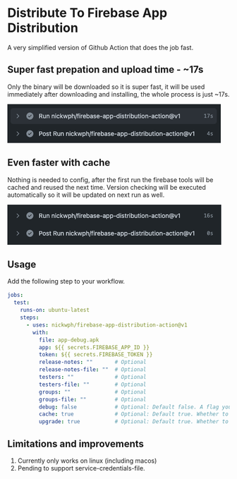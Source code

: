 # Distribute To Firebase App Distribution

A very simplified version of Github Action that does the job fast.

## Super fast prepation and upload time - ~17s

Only the binary will be downloaded so it is super fast, it will be used immediately after 
downloading and installing, the whole process is just ~17s.

![super-fast-prepation-time](.docs/assets/super-fast-prepation-time.png?raw=true)

## Even faster with cache

Nothing is needed to config, after the first run the firebase tools will be cached and reused 
the next time. Version checking will be executed automatically so it will be updated on next 
run as well.

![even-faster-with-cache](.docs/assets/even-faster-with-cache.png?raw=true)

## Usage

Add the following step to your workflow.

```yml
jobs:
  test:
    runs-on: ubuntu-latest
    steps:
      - uses: nickwph/firebase-app-distribution-action@v1
        with:
          file: app-debug.apk
          app: ${{ secrets.FIREBASE_APP_ID }}
          token: ${{ secrets.FIREBASE_TOKEN }}
          release-notes: ""       # Optional
          release-notes-file: ""  # Optional
          testers: ""             # Optional
          testers-file: ""        # Optional
          groups: ""              # Optional
          groups-file: ""         # Optional
          debug: false            # Optional: Default false. A flag you can include to print verbose log output.
          cache: true             # Optional: Default true. Whether to cache the firebase tools for next job, keeping this true will speed up the build.
          upgrade: true           # Optional: Default true. Whether to attempt to upgrade firebase tools when cache is on, turning this false will speed up the build.
```



## Limitations and improvements

1. Currently only works on linux (including macos)
2. Pending to support service-credentials-file.